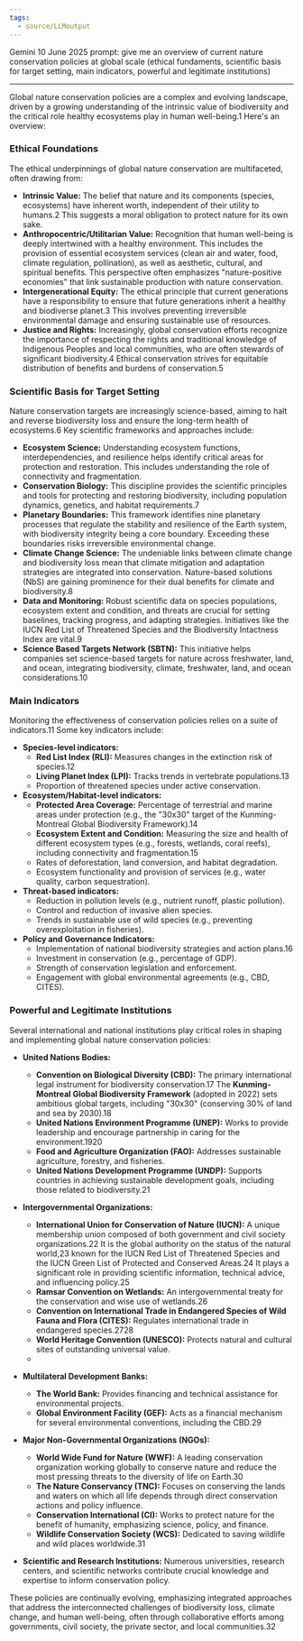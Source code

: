```yaml
---
tags:
  - source/LLMoutput
---
```

Gemini
10 June 2025
prompt: give me an overview of current nature conservation policies at global scale (ethical fundaments, scientific basis for target setting, main indicators, powerful and legitimate institutions)

--- 
Global nature conservation policies are a complex and evolving landscape, driven by a growing understanding of the intrinsic value of biodiversity and the critical role healthy ecosystems play in human well-being.1 Here's an overview:
### Ethical Foundations
The ethical underpinnings of global nature conservation are multifaceted, often drawing from:
- **Intrinsic Value:** The belief that nature and its components (species, ecosystems) have inherent worth, independent of their utility to humans.2 This suggests a moral obligation to protect nature for its own sake.
- **Anthropocentric/Utilitarian Value:** Recognition that human well-being is deeply intertwined with a healthy environment. This includes the provision of essential ecosystem services (clean air and water, food, climate regulation, pollination), as well as aesthetic, cultural, and spiritual benefits. This perspective often emphasizes "nature-positive economies" that link sustainable production with nature conservation.
- **Intergenerational Equity:** The ethical principle that current generations have a responsibility to ensure that future generations inherit a healthy and biodiverse planet.3 This involves preventing irreversible environmental damage and ensuring sustainable use of resources.
- **Justice and Rights:** Increasingly, global conservation efforts recognize the importance of respecting the rights and traditional knowledge of Indigenous Peoples and local communities, who are often stewards of significant biodiversity.4 Ethical conservation strives for equitable distribution of benefits and burdens of conservation.5
### Scientific Basis for Target Setting
Nature conservation targets are increasingly science-based, aiming to halt and reverse biodiversity loss and ensure the long-term health of ecosystems.6 Key scientific frameworks and approaches include:
- **Ecosystem Science:** Understanding ecosystem functions, interdependencies, and resilience helps identify critical areas for protection and restoration. This includes understanding the role of connectivity and fragmentation.
- **Conservation Biology:** This discipline provides the scientific principles and tools for protecting and restoring biodiversity, including population dynamics, genetics, and habitat requirements.7
- **Planetary Boundaries:** This framework identifies nine planetary processes that regulate the stability and resilience of the Earth system, with biodiversity integrity being a core boundary. Exceeding these boundaries risks irreversible environmental change.
- **Climate Change Science:** The undeniable links between climate change and biodiversity loss mean that climate mitigation and adaptation strategies are integrated into conservation. Nature-based solutions (NbS) are gaining prominence for their dual benefits for climate and biodiversity.8
- **Data and Monitoring:** Robust scientific data on species populations, ecosystem extent and condition, and threats are crucial for setting baselines, tracking progress, and adapting strategies. Initiatives like the IUCN Red List of Threatened Species and the Biodiversity Intactness Index are vital.9
- **Science Based Targets Network (SBTN):** This initiative helps companies set science-based targets for nature across freshwater, land, and ocean, integrating biodiversity, climate, freshwater, land, and ocean considerations.10
### Main Indicators
Monitoring the effectiveness of conservation policies relies on a suite of indicators.11 Some key indicators include:
- **Species-level indicators:**
    - **Red List Index (RLI):** Measures changes in the extinction risk of species.12
    - **Living Planet Index (LPI):** Tracks trends in vertebrate populations.13
    - Proportion of threatened species under active conservation.
- **Ecosystem/Habitat-level indicators:**
    - **Protected Area Coverage:** Percentage of terrestrial and marine areas under protection (e.g., the "30x30" target of the Kunming-Montreal Global Biodiversity Framework).14
    - **Ecosystem Extent and Condition:** Measuring the size and health of different ecosystem types (e.g., forests, wetlands, coral reefs), including connectivity and fragmentation.15
    - Rates of deforestation, land conversion, and habitat degradation.
    - Ecosystem functionality and provision of services (e.g., water quality, carbon sequestration).
- **Threat-based indicators:**
    - Reduction in pollution levels (e.g., nutrient runoff, plastic pollution).
    - Control and reduction of invasive alien species.
    - Trends in sustainable use of wild species (e.g., preventing overexploitation in fisheries).
- **Policy and Governance Indicators:**
    - Implementation of national biodiversity strategies and action plans.16
    - Investment in conservation (e.g., percentage of GDP).
    - Strength of conservation legislation and enforcement.
    - Engagement with global environmental agreements (e.g., CBD, CITES).
### Powerful and Legitimate Institutions
Several international and national institutions play critical roles in shaping and implementing global nature conservation policies:
- **United Nations Bodies:**
    - **Convention on Biological Diversity (CBD):** The primary international legal instrument for biodiversity conservation.17 The **Kunming-Montreal Global Biodiversity Framework** (adopted in 2022) sets ambitious global targets, including "30x30" (conserving 30% of land and sea by 2030).18
    - **United Nations Environment Programme (UNEP):** Works to provide leadership and encourage partnership in caring for the environment.1920
    - **Food and Agriculture Organization (FAO):** Addresses sustainable agriculture, forestry, and fisheries.
    - **United Nations Development Programme (UNDP):** Supports countries in achieving sustainable development goals, including those related to biodiversity.21
        
- **Intergovernmental Organizations:**
    - **International Union for Conservation of Nature (IUCN):** A unique membership union composed of both government and civil society organizations.22 It is the global authority on the status of the natural world,23 known for the IUCN Red List of Threatened Species and the IUCN Green List of Protected and Conserved Areas.24 It plays a significant role in providing scientific information, technical advice, and influencing policy.25
    - **Ramsar Convention on Wetlands:** An intergovernmental treaty for the conservation and wise use of wetlands.26
    - **Convention on International Trade in Endangered Species of Wild Fauna and Flora (CITES):** Regulates international trade in endangered species.2728
    - **World Heritage Convention (UNESCO):** Protects natural and cultural sites of outstanding universal value.
    - 
- **Multilateral Development Banks:**
    - **The World Bank:** Provides financing and technical assistance for environmental projects.
    - **Global Environment Facility (GEF):** Acts as a financial mechanism for several environmental conventions, including the CBD.29
        
- **Major Non-Governmental Organizations (NGOs):**
    - **World Wide Fund for Nature (WWF):** A leading conservation organization working globally to conserve nature and reduce the most pressing threats to the diversity of life on Earth.30
    - **The Nature Conservancy (TNC):** Focuses on conserving the lands and waters on which all life depends through direct conservation actions and policy influence.
    - **Conservation International (CI):** Works to protect nature for the benefit of humanity, emphasizing science, policy, and finance.
    - **Wildlife Conservation Society (WCS):** Dedicated to saving wildlife and wild places worldwide.31
        
- **Scientific and Research Institutions:** Numerous universities, research centers, and scientific networks contribute crucial knowledge and expertise to inform conservation policy.

These policies are continually evolving, emphasizing integrated approaches that address the interconnected challenges of biodiversity loss, climate change, and human well-being, often through collaborative efforts among governments, civil society, the private sector, and local communities.32
